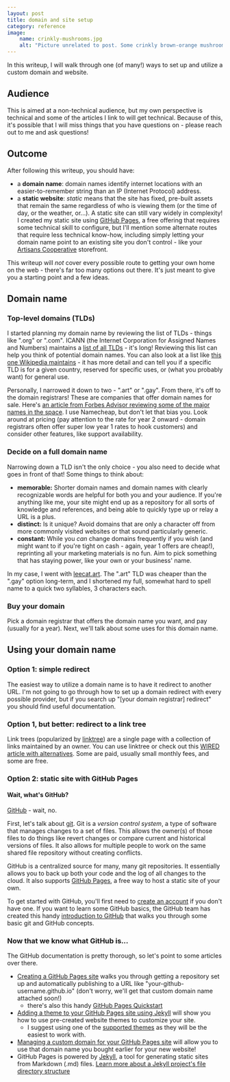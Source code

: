 ```yaml
---
layout: post
title: domain and site setup
category: reference
image: 
    name: crinkly-mushrooms.jpg
    alt: "Picture unrelated to post. Some crinkly brown-orange mushrooms in vibrant green grass."
---
```


In this writeup, I will walk through one (of many!) ways to set up and utilize a custom domain and website.

## Audience

This is aimed at a non-technical audience, but my own perspective is technical and some of the articles I link to will get technical. Because of this, it's possible that I will miss things that you have questions on - please reach out to me and ask questions!

## Outcome

After following this writeup, you should have:

- a **domain name**: domain names identify internet locations with an easier-to-remember string than an IP (Internet Protocol) address.
- a **static website**: *static* means that the site has fixed, pre-built assets that remain the same regardless of who is viewing them (or the time of day, or the weather, or...). A static site can still vary widely in complexity! I created my static site using [GitHub Pages](https://pages.github.com/), a free offering that requires some technical skill to configure, but I'll mention some alternate routes that require less technical know-how, including simply letting your domain name point to an existing site you don't control - like your [Artisans Cooperative](https://artisans.coop/) storefront.

This writeup will *not* cover every possible route to getting your own home on the web - there's far too many options out there. It's just meant to give you a starting point and a few ideas.

## Domain name

### Top-level domains (TLDs)

I started planning my domain name by reviewing the list of TLDs - things like ".org" or ".com". ICANN (the Internet Corporation for Assigned Names and Numbers) maintains a [list of all TLDs](https://www.icann.org/resources/pages/tlds-2012-02-25-en) - it's long! Reviewing this list can help you think of potential domain names. You can also look at a list like [this one Wikipedia maintains](https://en.wikipedia.org/wiki/List_of_Internet_top-level_domains) - it has more detail and can tell you if a specific TLD is for a given country, reserved for specific uses, or (what you probably want) for general use.

Personally, I narrowed it down to two - ".art" or ".gay". From there, it's off to the domain registrars! These are companies that offer domain names for sale. Here's [an article from Forbes Advisor reviewing some of the major names in the space](https://www.forbes.com/advisor/business/software/best-domain-registrar/). I use Namecheap, but don't let that bias you. Look around at pricing (pay attention to the rate for year 2 onward - domain registrars often offer super low year 1 rates to hook customers) and consider other features, like support availability.

### Decide on a full domain name

Narrowing down a TLD isn't the only choice - you also need to decide what goes in front of that! Some things to think about:

- **memorable:** Shorter domain names and domain names with clearly recognizable words are helpful for both you and your audience. If you're anything like me, your site might end up as a repository for all sorts of knowledge and references, and being able to quickly type up or relay a URL is a plus.
- **distinct:** Is it unique? Avoid domains that are only a character off from more commonly visited websites or that sound particularly generic.
- **constant:** While you *can* change domains frequently if you wish (and might want to if you're tight on cash - again, year 1 offers are cheap!), reprinting all your marketing materials is no fun. Aim to pick something that has staying power, like your own or your business' name.

In my case, I went with [leecat.art](https://leecat.art). The ".art" TLD was cheaper than the ".gay" option long-term, and I shortened my full, somewhat hard to spell name to a quick two syllables, 3 characters each.

### Buy your domain

Pick a domain registrar that offers the domain name you want, and pay (usually for a year). Next, we'll talk about some uses for this domain name.

## Using your domain name

### Option 1: simple redirect

The easiest way to utilize a domain name is to have it redirect to another URL. I'm not going to go through how to set up a domain redirect with every possible provider, but if you search up "[your domain registrar] redirect" you should find useful documentation.

### Option 1, but better: redirect to a link tree

Link trees (popularized by [linktree](https://linktr.ee/)) are a single page with a collection of links maintained by an owner. You can use linktree or check out this [WIRED article with alternatives](https://www.wired.com/story/link-in-bio-linktree-alternatives/). Some are paid, usually small monthly fees, and some are free.

### Option 2: static site with GitHub Pages

#### Wait, what's GitHub?

[GitHub](https://github.com/) - wait, no.

First, let's talk about [git](https://git-scm.com/). Git is a *version control system*, a type of software that manages changes to a set of files. This allows the owner(s) of those files to do things like revert changes or compare current and historical versions of files. It also allows for multiple people to work on the same shared file repository without creating conflicts.

GitHub is a centralized source for many, many git repositories. It essentially allows you to back up both your code and the log of all changes to the cloud. It also supports [GitHub Pages](https://pages.github.com/), a free way to host a static site of your own.

To get started with GitHub, you'll first need to [create an account](https://github.com/signup) if you don't have one. If you want to learn some GitHub basics, the GitHub team has created this handy [introduction to GitHub](https://github.com/skills/introduction-to-github) that walks you through some basic git and GitHub concepts.

### Now that we know what GitHub is...

The GitHub documentation is pretty thorough, so let's point to some articles over there.

- [Creating a GitHub Pages site](https://docs.github.com/en/pages/getting-started-with-github-pages/creating-a-github-pages-site) walks you through getting a repository set up and automatically publishing to a URL like "your-github-username.github.io" (don't worry, we'll get that custom domain name attached soon!)
    - there's also this handy [GitHub Pages Quickstart](https://docs.github.com/en/pages/quickstart)
- [Adding a theme to your GitHub Pages site using Jekyll](https://docs.github.com/en/pages/setting-up-a-github-pages-site-with-jekyll/adding-a-theme-to-your-github-pages-site-using-jekyll) will show you how to use pre-created website themes to customize your site.
    - I suggest using one of the [supported themes](https://pages.github.com/themes/) as they will be the easiest to work with.
- [Managing a custom domain for your GitHub Pages site](https://docs.github.com/en/pages/configuring-a-custom-domain-for-your-github-pages-site/managing-a-custom-domain-for-your-github-pages-site) will allow you to use that domain name you bought earlier for your new website!
- GitHub Pages is powered by [Jekyll](https://jekyllrb.com/), a tool for generating static sites from Markdown (.md) files. [Learn more about a Jekyll project's file directory structure](https://jekyllrb.com/docs/structure/)
